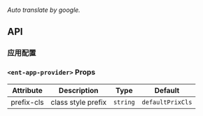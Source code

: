 ```yaml

```

*Auto translate by google.*


## API

### 应用配置

### `<ent-app-provider>` Props

|Attribute|Description|Type|Default|
|---|---|---|:---:|
|prefix-cls|class style prefix|`string`|`defaultPrixCls`|


